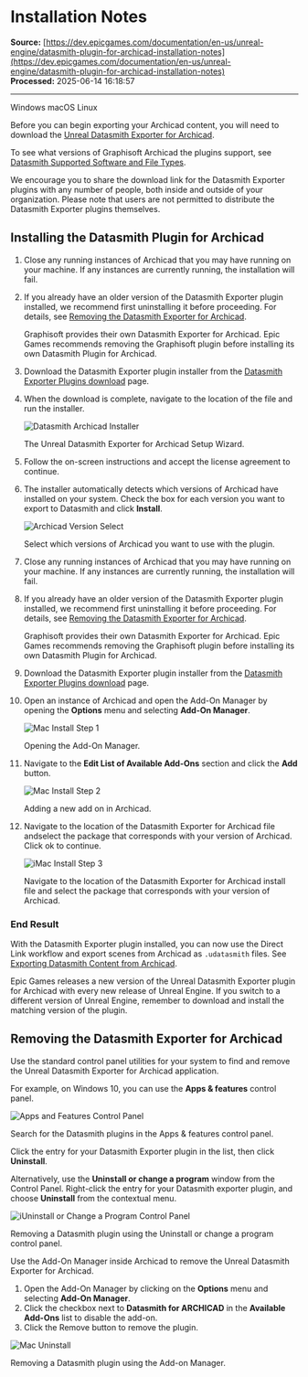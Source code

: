 # Installation Notes

**Source:** [https://dev.epicgames.com/documentation/en-us/unreal-engine/datasmith-plugin-for-archicad-installation-notes](https://dev.epicgames.com/documentation/en-us/unreal-engine/datasmith-plugin-for-archicad-installation-notes)  
**Processed:** 2025-06-14 16:18:57

---

Windows macOS Linux

Before you can begin exporting your Archicad content, you will need to download the [Unreal Datasmith Exporter for Archicad](https://www.unrealengine.com/en-US/datasmith/plugins).

To see what versions of Graphisoft Archicad the plugins support, see [Datasmith Supported Software and File Types](/documentation/en-us/unreal-engine/datasmith-supported-software-and-file-types).

We encourage you to share the download link for the Datasmith Exporter plugins with any number of people, both inside and outside of your organization. Please note that users are not permitted to distribute the Datasmith Exporter plugins themselves.

## Installing the Datasmith Plugin for Archicad

1.  Close any running instances of Archicad that you may have running on your machine. If any instances are currently running, the installation will fail.
    
2.  If you already have an older version of the Datasmith Exporter plugin installed, we recommend first uninstalling it before proceeding. For details, see [Removing the Datasmith Exporter for Archicad](/documentation/en-us/unreal-engine/datasmith-plugin-for-archicad-installation-notes#removingthedatasmithexporterforarchicad).
    
    Graphisoft provides their own Datasmith Exporter for Archicad. Epic Games recommends removing the Graphisoft plugin before installing its own Datasmith Plugin for Archicad.
    
3.  Download the Datasmith Exporter plugin installer from the [Datasmith Exporter Plugins download](https://www.unrealengine.com/en-US/datasmith/plugins) page.
    
4.  When the download is complete, navigate to the location of the file and run the installer.
    
    ![Datasmith Archicad Installer](https://d1iv7db44yhgxn.cloudfront.net/documentation/images/76f615cb-c15c-401e-bb96-aeac6249ccfc/image_14.png)
    
    The Unreal Datasmith Exporter for Archicad Setup Wizard.
    
5.  Follow the on-screen instructions and accept the license agreement to continue.
    
6.  The installer automatically detects which versions of Archicad have installed on your system. Check the box for each version you want to export to Datasmith and click **Install**.
    
    ![Archicad Version Select](https://d1iv7db44yhgxn.cloudfront.net/documentation/images/3b8da312-179c-4f59-9bc9-1e8412f2e47b/image_15.png)
    
    Select which versions of Archicad you want to use with the plugin.
    

1.  Close any running instances of Archicad that you may have running on your machine. If any instances are currently running, the installation will fail.
    
2.  If you already have an older version of the Datasmith Exporter plugin installed, we recommend first uninstalling it before proceeding. For details, see [Removing the Datasmith Exporter for Archicad](/documentation/en-us/unreal-engine/datasmith-plugin-for-archicad-installation-notes#removingthedatasmithexporterforarchicad).
    
    Graphisoft provides their own Datasmith Exporter for Archicad. Epic Games recommends removing the Graphisoft plugin before installing its own Datasmith Plugin for Archicad.
    
3.  Download the Datasmith Exporter plugin installer from the [Datasmith Exporter Plugins download](https://www.unrealengine.com/en-US/datasmith/plugins) page.
    
4.  Open an instance of Archicad and open the Add-On Manager by opening the **Options** menu and selecting **Add-On Manager**.
    
    ![Mac Install Step 1](https://d1iv7db44yhgxn.cloudfront.net/documentation/images/27399f53-e724-49c8-84cf-ce0ef118f897/mac-step-1.png)
    
    Opening the Add-On Manager.
    
5.  Navigate to the **Edit List of Available Add-Ons** section and click the **Add** button.
    
    ![Mac Install Step 2](https://d1iv7db44yhgxn.cloudfront.net/documentation/images/1b1a6e39-9c2c-42d9-a68c-b320f7fb1102/mac-step-2.png)
    
    Adding a new add on in Archicad.
    
6.  Navigate to the location of the Datasmith Exporter for Archicad file andselect the package that corresponds with your version of Archicad. Click ok to continue.
    
    ![iMac Install Step 3](https://d1iv7db44yhgxn.cloudfront.net/documentation/images/b30241f3-117b-45d9-9925-1a4262bcbd23/mac-step-3.png)
    
    Navigate to the location of the Datasmith Exporter for Archicad install file and select the package that corresponds with your version of Archicad.
    

### End Result

With the Datasmith Exporter plugin installed, you can now use the Direct Link workflow and export scenes from Archicad as `.udatasmith` files. See [Exporting Datasmith Content from Archicad](/documentation/en-us/unreal-engine/exporting-datasmith-content-from-archicad-to-unreal-engine).

Epic Games releases a new version of the Unreal Datasmith Exporter plugin for Archicad with every new release of Unreal Engine. If you switch to a different version of Unreal Engine, remember to download and install the matching version of the plugin.

## Removing the Datasmith Exporter for Archicad

Use the standard control panel utilities for your system to find and remove the Unreal Datasmith Exporter for Archicad application.

For example, on Windows 10, you can use the **Apps & features** control panel.

![Apps and Features Control Panel](https://d1iv7db44yhgxn.cloudfront.net/documentation/images/75a9f604-bf27-4366-9871-db002b6354b5/image_16.png)

Search for the Datasmith plugins in the Apps & features control panel.

Click the entry for your Datasmith Exporter plugin in the list, then click **Uninstall**.

Alternatively, use the **Uninstall or change a program** window from the Control Panel. Right-click the entry for your Datasmith exporter plugin, and choose **Uninstall** from the contextual menu.

![iUninstall or Change a Program Control Panel](https://d1iv7db44yhgxn.cloudfront.net/documentation/images/0f96bb5b-9834-4213-a6f4-8b234abc3f8f/image_17.png)

Removing a Datasmith plugin using the Uninstall or change a program control panel.

Use the Add-On Manager inside Archicad to remove the Unreal Datasmith Exporter for Archicad.

1.  Open the Add-On Manager by clicking on the **Options** menu and selecting **Add-On Manager**.
2.  Click the checkbox next to **Datasmith for ARCHICAD** in the **Available Add-Ons** list to disable the add-on.
3.  Click the Remove button to remove the plugin.

![Mac Uninstall](https://d1iv7db44yhgxn.cloudfront.net/documentation/images/064f82f2-e0a5-48d3-a7e4-5877d2fce759/mac-uninstall.png)

Removing a Datasmith plugin using the Add-on Manager.